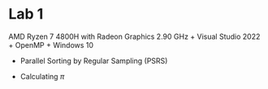 # Lab 1

AMD Ryzen 7 4800H with Radeon Graphics 2.90 GHz + Visual Studio 2022 + OpenMP + Windows 10

- Parallel Sorting by Regular Sampling (PSRS)

- Calculating $\pi$